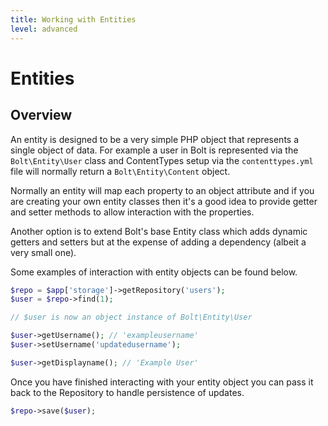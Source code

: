 ```yaml
---
title: Working with Entities
level: advanced
---
```

Entities
========

Overview
--------

An entity is designed to be a very simple PHP object that represents a single
object of data. For example a user in Bolt is represented via the
`Bolt\Entity\User` class and ContentTypes setup via the `contenttypes.yml` file
will normally return a `Bolt\Entity\Content` object.

Normally an entity will map each property to an object attribute and if you are
creating your own entity classes then it's a good idea to provide getter and
setter methods to allow interaction with the properties.

Another option is to extend Bolt's base Entity class which adds dynamic getters
and setters but at the expense of adding a dependency (albeit a very small one).

Some examples of interaction with entity objects can be found below.

```php
$repo = $app['storage']->getRepository('users');
$user = $repo->find(1);

// $user is now an object instance of Bolt\Entity\User

$user->getUsername(); // 'exampleusername'
$user->setUsername('updatedusername');

$user->getDisplayname(); // 'Example User'
```

Once you have finished interacting with your entity object you can pass it back
to the Repository to handle persistence of updates.

```php
$repo->save($user);
```
